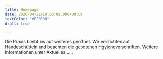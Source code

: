```yaml
---
title: Homepage
date: 2020-04-21T10:30:09.000+00:00
textColor: "#FF0000"
draft: true

---
```

Die Praxis bleibt bis auf weiteres geöffnet. Wir verzichten auf Händeschütteln und beachten die gebotenen Hgyienevorschriften. Weitere Informationen unter Aktuelles......